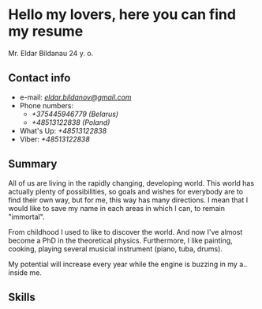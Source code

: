 # Hello my lovers, here you can find my resume
 Mr. Eldar Bildanau 24 y. o.
## **Contact info**
 * e-mail: *eldar.bildanov@gmail.com*
 * Phone numbers: 
    * *+375445946779 (Belarus)*
    * *+48513122838 (Poland)*
  * What's Up: *+48513122838*
  * Viber: *+48513122838*
 ## **Summary**
 All of us are living in the rapidly changing, developing world. This world has actually plenty of possibilities, so goals and wishes for everybody are to find their own way, but for me, this way has many directions. I mean that I would like to save my name in each areas in which I can, to remain "immortal". 
 
 From childhood I used to like to discover the world. And now I've almost become a PhD in the theoretical physics. Furthermore, I like painting, cooking, playing several musicial instrument (piano, tuba, drums). 
 
 My potential will increase every year while the engine is buzzing in my a.. inside me. 
 
 ## **Skills**
 
